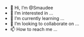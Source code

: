 - 👋 Hi, I’m @Smaudee
- 👀 I’m interested in ...
- 🌱 I’m currently learning ...
- 💞️ I’m looking to collaborate on ...
- 📫 How to reach me ...

<!---
Smaudee/Smaudee is a ✨ special ✨ repository because its `README.md` (this file) appears on your GitHub profile.
You can click the Preview link to take a look at your changes.
--->

